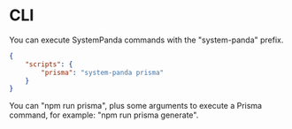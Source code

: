 # CLI
You can execute SystemPanda commands with the "system-panda" prefix.

```json
{
	"scripts": {
		"prisma": "system-panda prisma"
	}
}
```

You can "npm run prisma", plus some arguments to execute a Prisma command, for example: "npm run prisma generate".
